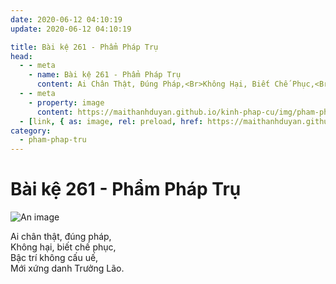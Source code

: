 ```yaml
---
date: 2020-06-12 04:10:19
update: 2020-06-12 04:10:19

title: Bài kệ 261 - Phẩm Pháp Trụ
head:
  - - meta
    - name: Bài kệ 261 - Phẩm Pháp Trụ
      content: Ai Chân Thật, Đúng Pháp,<Br>Không Hại, Biết Chế Phục,<Br>Bậc Trí Không Cấu Uế,<Br>Mới Xứng Danh Trưởng Lão.<Br>
  - - meta
    - property: image
      content: https://maithanhduyan.github.io/kinh-phap-cu/img/pham-phap-tru/pham-phap-tru-261.jpg
  - [link, { as: image, rel: preload, href: https://maithanhduyan.github.io/kinh-phap-cu/img/pham-phap-tru/pham-phap-tru-261.jpg }]
category:
  - pham-phap-tru
---
```


# Bài kệ 261 - Phẩm Pháp Trụ

![An image](/img/pham-phap-tru/pham-phap-tru-261.jpg)

Ai chân thật, đúng pháp,<br>Không hại, biết chế phục,<br>Bậc trí không cấu uế,<br>Mới xứng danh Trưởng Lão.<br>

